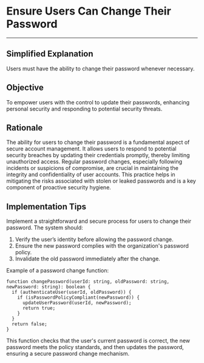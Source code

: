 # Ensure Users Can Change Their Password

---

## Simplified Explanation

Users must have the ability to change their password whenever necessary.

## Objective

To empower users with the control to update their passwords, enhancing personal security and responding to potential security threats.

## Rationale

The ability for users to change their password is a fundamental aspect of secure account management. It allows users to respond to potential security breaches by updating their credentials promptly, thereby limiting unauthorized access. Regular password changes, especially following incidents or suspicions of compromise, are crucial in maintaining the integrity and confidentiality of user accounts. This practice helps in mitigating the risks associated with stolen or leaked passwords and is a key component of proactive security hygiene.

## Implementation Tips

Implement a straightforward and secure process for users to change their password. The system should:

1. Verify the user’s identity before allowing the password change.
2. Ensure the new password complies with the organization's password policy.
3. Invalidate the old password immediately after the change.

Example of a password change function:

```plaintext
function changePassword(userId: string, oldPassword: string, newPassword: string): boolean {
  if (authenticateUser(userId, oldPassword)) {
    if (isPasswordPolicyCompliant(newPassword)) {
      updateUserPassword(userId, newPassword);
      return true;
    }
  }
  return false;
}
```

This function checks that the user's current password is correct, the new password meets the policy standards, and then updates the password, ensuring a secure password change mechanism.
